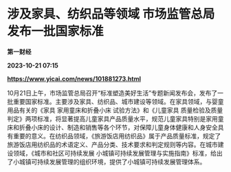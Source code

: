 # 涉及家具、纺织品等领域 市场监管总局发布一批国家标准
**第一财经**

**2023-10-21 07:15**

**https://www.yicai.com/news/101881273.html**

10月21日上午，市场监管总局召开“标准塑造美好生活”专题新闻发布会，发布了一批重要国家标准。主要涉及家具、纺织品、城市建设等领域。在家具领域，与婴童用品有关的《家具 家用童床和折叠小床 试验方法》和《儿童家具 质量检验及质量判定》两项标准，将显著提高儿童家具产品质量水平，规范儿童家具特别是家用童床和折叠小床的设计、制造和销售等各个环节，对保障儿童身体健康和人身安全具有重要的意义。在纺织品领域，《旅游饭店用纺织品》属于产品质量标准，规定了旅游饭店用纺织品的术语定义、产品分类、技术要求和判定规则等内容。在城市建设领域，《城市和社区可持续发展 小城镇可持续发展管理与实施指南》标准，给出了小城镇可持续发展管理的组织环境，提供了小城镇可持续发展管理体系。